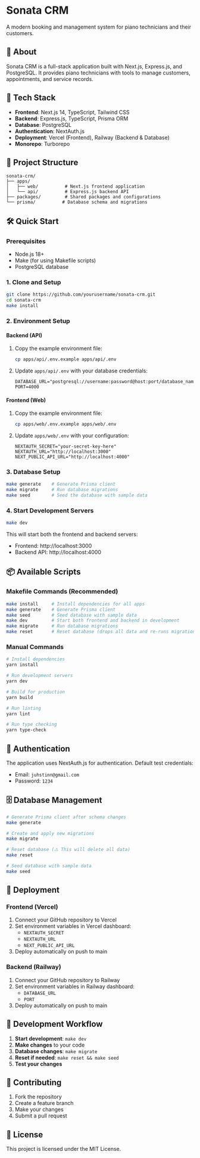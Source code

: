 # Sonata CRM

A modern booking and management system for piano technicians and their customers.

## 🎹 About

Sonata CRM is a full-stack application built with Next.js, Express.js, and PostgreSQL. It provides piano technicians with tools to manage customers, appointments, and service records.

## 🚀 Tech Stack

- **Frontend**: Next.js 14, TypeScript, Tailwind CSS
- **Backend**: Express.js, TypeScript, Prisma ORM
- **Database**: PostgreSQL
- **Authentication**: NextAuth.js
- **Deployment**: Vercel (Frontend), Railway (Backend & Database)
- **Monorepo**: Turborepo

## 📁 Project Structure

```
sonata-crm/
├── apps/
│   ├── web/          # Next.js frontend application
│   └── api/          # Express.js backend API
├── packages/         # Shared packages and configurations
└── prisma/          # Database schema and migrations
```

## 🛠️ Quick Start

### Prerequisites

- Node.js 18+
- Make (for using Makefile scripts)
- PostgreSQL database

### 1. Clone and Setup

```bash
git clone https://github.com/yourusername/sonata-crm.git
cd sonata-crm
make install
```

### 2. Environment Setup

#### Backend (API)
1. Copy the example environment file:
   ```bash
   cp apps/api/.env.example apps/api/.env
   ```
2. Update `apps/api/.env` with your database credentials:
   ```
   DATABASE_URL="postgresql://username:password@host:port/database_name"
   PORT=4000
   ```

#### Frontend (Web)
1. Copy the example environment file:
   ```bash
   cp apps/web/.env.example apps/web/.env
   ```
2. Update `apps/web/.env` with your configuration:
   ```
   NEXTAUTH_SECRET="your-secret-key-here"
   NEXTAUTH_URL="http://localhost:3000"
   NEXT_PUBLIC_API_URL="http://localhost:4000"
   ```

### 3. Database Setup

```bash
make generate    # Generate Prisma client
make migrate     # Run database migrations
make seed        # Seed the database with sample data
```

### 4. Start Development Servers

```bash
make dev
```

This will start both the frontend and backend servers:
- Frontend: http://localhost:3000
- Backend API: http://localhost:4000

## 📦 Available Scripts

### Makefile Commands (Recommended)

```bash
make install     # Install dependencies for all apps
make generate    # Generate Prisma client
make seed        # Seed database with sample data
make dev         # Start both frontend and backend in development
make migrate     # Run database migrations
make reset       # Reset database (drops all data and re-runs migrations)
```

### Manual Commands

```bash
# Install dependencies
yarn install

# Run development servers
yarn dev

# Build for production
yarn build

# Run linting
yarn lint

# Run type checking
yarn type-check
```

## 🔐 Authentication

The application uses NextAuth.js for authentication. Default test credentials:
- Email: `juhstinn@gmail.com`
- Password: `1234`

## 🗄️ Database Management

```bash
# Generate Prisma client after schema changes
make generate

# Create and apply new migrations
make migrate

# Reset database (⚠️ This will delete all data)
make reset

# Seed database with sample data
make seed
```

## 🚀 Deployment

### Frontend (Vercel)
1. Connect your GitHub repository to Vercel
2. Set environment variables in Vercel dashboard:
   - `NEXTAUTH_SECRET`
   - `NEXTAUTH_URL`
   - `NEXT_PUBLIC_API_URL`
3. Deploy automatically on push to main

### Backend (Railway)
1. Connect your GitHub repository to Railway
2. Set environment variables in Railway dashboard:
   - `DATABASE_URL`
   - `PORT`
3. Deploy automatically on push to main

## 🔧 Development Workflow

1. **Start development**: `make dev`
2. **Make changes** to your code
3. **Database changes**: `make migrate`
4. **Reset if needed**: `make reset && make seed`
5. **Test your changes**

## 🤝 Contributing

1. Fork the repository
2. Create a feature branch
3. Make your changes
4. Submit a pull request

## 📄 License

This project is licensed under the MIT License.
